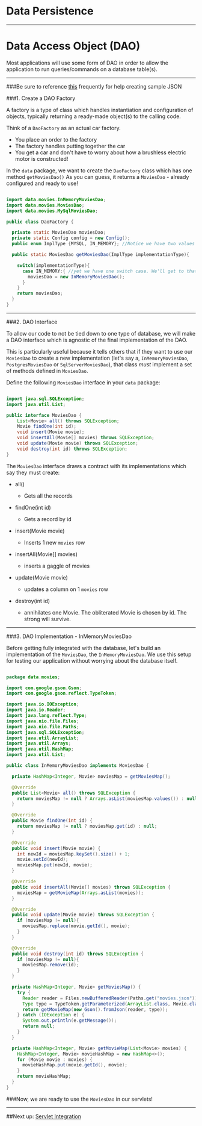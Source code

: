 # Data Persistence

---
# Data Access Object (DAO)

Most applications will use some form of DAO in order to allow the application to run
queries/commands on a database table(s).

---

###Be sure to reference [this](documentation.md) frequently for help creating sample JSON

###1. Create a DAO Factory

A factory is a type of class which handles instantiation and configuration of objects,
typically returning a ready-made object(s) to the calling code.

Think of a `DaoFactory` as an actual car factory. 
- You place an order to the factory
- The factory handles putting together the car
- You get a car and don't have to worry about how a brushless electric motor is constructed!

In the `data` package, we want to create the `DaoFactory` class which has one method  `getMoviesDao()`
As you can guess, it returns a `MoviesDao` - already configured and ready to use!

```JAVA

import data.movies.InMemoryMoviesDao;
import data.movies.MoviesDao;
import data.movies.MySqlMoviesDao;

public class DaoFactory {

  private static MoviesDao moviesDao;
  private static Config config = new Config();
  public enum ImplType {MYSQL, IN_MEMORY}; //Notice we have two values here

  public static MoviesDao getMoviesDao(ImplType implementationType){

    switch(implementationType){
      case IN_MEMORY:{ //yet we have one switch case. We'll get to that!
        moviesDao = new InMemoryMoviesDao();
      }
    }
    return moviesDao;
  }
}

```
---
###2. DAO Interface


To allow our code to not be tied down to one type of database,
we will make a DAO interface which is agnostic of the final implementation of the DAO.

This is particularly useful because it tells others that if they want to use our `MoviesDao`
to create a new implementation (let's say a, `InMemoryMoviesDao`, `PostgresMoviesDao` or `SqlServerMoviesDao`),
that class *must* implement a set of methods defined in `MoviesDao`.

Define the following `MoviesDao` interface in your `data` package:

```JAVA

import java.sql.SQLException;
import java.util.List;

public interface MoviesDao {
    List<Movie> all() throws SQLException;
    Movie findOne(int id);
    void insert(Movie movie);
    void insertAll(Movie[] movies) throws SQLException;
    void update(Movie movie) throws SQLException;
    void destroy(int id) throws SQLException;
}

```

The `MoviesDao` interface draws a contract with its implementations which say they must create:

- all()
    - Gets all the records


- findOne(int id)
    - Gets a record by id


- insert(Movie movie)
    - Inserts 1 new `movies` row


- insertAll(Movie[] movies)
    - inserts a gaggle of movies


- update(Movie movie)
    - updates a column on 1 `movies` row


- destroy(int id)
    - annihilates one Movie. The obliterated Movie is chosen by id. The strong will survive.


---
###3. DAO Implementation - InMemoryMoviesDao

Before getting fully integrated with the database, 
let's build an implementation of the `MoviesDao`, the `InMemoryMoviesDao`.
We use this setup for testing our application without worrying about the database itself.

```JAVA

package data.movies;

import com.google.gson.Gson;
import com.google.gson.reflect.TypeToken;

import java.io.IOException;
import java.io.Reader;
import java.lang.reflect.Type;
import java.nio.file.Files;
import java.nio.file.Paths;
import java.sql.SQLException;
import java.util.ArrayList;
import java.util.Arrays;
import java.util.HashMap;
import java.util.List;

public class InMemoryMoviesDao implements MoviesDao {

  private HashMap<Integer, Movie> moviesMap = getMoviesMap();

  @Override
  public List<Movie> all() throws SQLException {
    return moviesMap != null ? Arrays.asList(moviesMap.values()) : null;
  }

  @Override
  public Movie findOne(int id) {
    return moviesMap != null ? moviesMap.get(id) : null;
  }

  @Override
  public void insert(Movie movie) {
    int newId = moviesMap.keySet().size() + 1;
    movie.setId(newId);
    moviesMap.put(newId, movie);
  }

  @Override
  public void insertAll(Movie[] movies) throws SQLException {
    moviesMap = getMovieMap(Arrays.asList(movies));
  }

  @Override
  public void update(Movie movie) throws SQLException {
    if (moviesMap != null){
      moviesMap.replace(movie.getId(), movie);
    }
  }

  @Override
  public void destroy(int id) throws SQLException {
    if (moviesMap != null){
      moviesMap.remove(id);
    }
  }

  private HashMap<Integer, Movie> getMoviesMap() {
    try {
      Reader reader = Files.newBufferedReader(Paths.get("movies.json"));
      Type type = TypeToken.getParameterized(ArrayList.class, Movie.class).getType();
      return getMovieMap(new Gson().fromJson(reader, type));
    } catch (IOException e) {
      System.out.println(e.getMessage());
      return null;
    }
  }

  private HashMap<Integer, Movie> getMovieMap(List<Movie> movies) {
    HashMap<Integer, Movie> movieHashMap = new HashMap<>();
    for (Movie movie : movies) {
      movieHashMap.put(movie.getId(), movie);
    }
    return movieHashMap;
  }
}

```


###Now, we are ready to use the `MoviesDao` in our servlets!

---
##Next up: [Servlet Integration](7-servlet-integration.md)